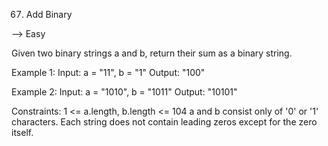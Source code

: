 67. Add Binary

--> Easy

Given two binary strings a and b, return their sum as a binary string.

Example 1:
Input: a = "11", b = "1"
Output: "100"

Example 2:
Input: a = "1010", b = "1011"
Output: "10101"
 

Constraints:
1 <= a.length, b.length <= 104
a and b consist only of '0' or '1' characters.
Each string does not contain leading zeros except for the zero itself.